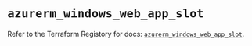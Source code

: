 # `azurerm_windows_web_app_slot`

Refer to the Terraform Registory for docs: [`azurerm_windows_web_app_slot`](https://registry.terraform.io/providers/hashicorp/azurerm/3.71.0/docs/resources/windows_web_app_slot).
